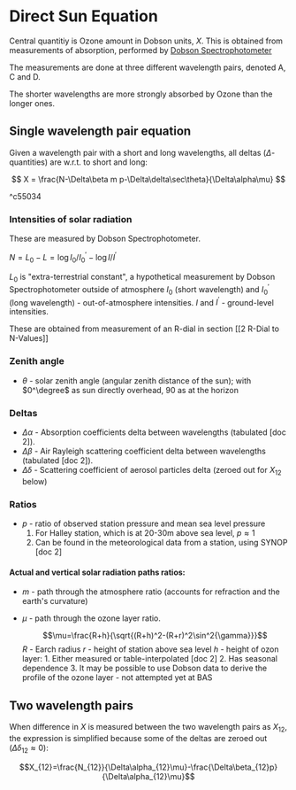 # Direct Sun Equation
Central quantitiy is Ozone amount in Dobson units, $X$. This is obtained from measurements of absorption, performed by [Dobson Spectrophotometer](https://www.jma-net.go.jp/kousou/obs_third_div/ozone/ozone_dob-e.html)

The measurements are done at three different wavelength pairs, denoted A, C and D.

The shorter wavelengths are more strongly absorbed by Ozone than the longer ones. 

## Single wavelength pair equation
Given a wavelength pair with a short and long wavelengths, all deltas ($\Delta$-quantities) are w.r.t. to short and long:

$$
X = \frac{N-\Delta\beta m p-\Delta\delta\sec\theta}{\Delta\alpha\mu}
$$

^c55034

### Intensities of solar radiation
These are measured by Dobson Spectrophotometer.

$N=L_0-L=\log{I_0/I_0^\prime}-\log{I/I^\prime}$ 

$L_0$ is "extra-terrestrial constant", a hypothetical measurement by Dobson Spectrophotometer outside of atmosphere
$I_0$ (short wavelength) and $I_0^\prime$ (long wavelength) - out-of-atmosphere intensities. 
 $I$ and $I^\prime$ - ground-level intensities. 
 
These are obtained from measurement of an R-dial in section [[2 R-Dial to N-Values]]

### Zenith angle
* $\theta$ - solar zenith angle (angular zenith distance of the sun); with $0^\degree$ as sun directly overhead, 90 as at the horizon

### Deltas
* $\Delta\alpha$ - Absorption coefficients delta between wavelengths (tabulated [doc 2]).
* $\Delta\beta$ - Air Rayleigh scattering coefficient delta between wavelengths (tabulated [doc 2]).
* $\Delta\delta$ - Scattering coefficient of aerosol particles delta (zeroed out for $X_{12}$ below)

### Ratios
* $p$ - ratio of observed station pressure and mean sea level pressure
	1. For Halley station, which is at 20-30m above sea level, $p\approx1$
	2. Can be found in the meteorological data from a station, using SYNOP [doc 2]

#### Actual and vertical solar radiation paths ratios:
* $m$ - path through the atmosphere ratio (accounts for refraction and the earth's curvature)

* $\mu$ - path through the ozone layer ratio. 

	$$\mu=\frac{R+h}{\sqrt{(R+h)^2-(R+r)^2\sin^2{\gamma}}}$$
	$R$ - Earch radius
	$r$ - height of station above sea level
	$h$ - height of ozon layer: 
		1. Either measured or table-interpolated [doc 2]
		2. Has seasonal dependence
		3. It may be possible to use Dobson data to derive the profile of the ozone layer - not attempted yet at BAS

## Two wavelength pairs
When difference in $X$ is measured between the two wavelength pairs as $X_{12}$, the expression is simplified because some of the deltas are zeroed out ($\Delta\delta_{12}\approx0$):

$$X_{12}=\frac{N_{12}}{\Delta\alpha_{12}\mu}-\frac{\Delta\beta_{12}p}{\Delta\alpha_{12}\mu}$$



